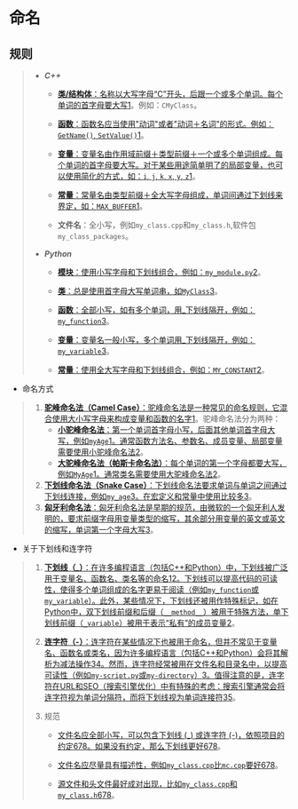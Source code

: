 # 命名

## 规则

> - ***C++***
>
>   - [**类/结构体**：名称以大写字母“C”开头，后跟一个或多个单词。每个单词的首字母要大写](https://zhuanlan.zhihu.com/p/377183341)[1](https://zhuanlan.zhihu.com/p/377183341)。例如：`CMyClass`。
>
>   - [**函数**：函数名应当使用"动词"或者"动词＋名词"的形式。例如：`GetName()`, `SetValue()`](https://zhuanlan.zhihu.com/p/377183341)[1](https://zhuanlan.zhihu.com/p/377183341)。
>
>   - [**变量**：变量名由作用域前缀＋类型前缀＋一个或多个单词组成。每个单词的首字母要大写。对于某些用途简单明了的局部变量，也可以使用简化的方式，如：`i`, `j`, `k`, `x`, `y`, `z`](https://zhuanlan.zhihu.com/p/377183341)[1](https://zhuanlan.zhihu.com/p/377183341)。
>
>   - [**常量**：常量名由类型前缀＋全大写字母组成，单词间通过下划线来界定，如：`MAX_BUFFER`](https://zhuanlan.zhihu.com/p/377183341)[1](https://zhuanlan.zhihu.com/p/377183341)。
>   - **文件名**：全小写，例如`my_class.cpp`和`my_class.h`,软件包`my_class_packages`。
>
> - ***Python***
>
>   - [**模块**：使用小写字母和下划线组合，例如：`my_module.py`](https://blog.csdn.net/Allenlzcoder/article/details/137017796)[2](https://blog.csdn.net/Allenlzcoder/article/details/137017796)。
>
>   - [**类**：总是使用首字母大写单词串，如`MyClass`](https://zhuanlan.zhihu.com/p/74072586)[3](https://zhuanlan.zhihu.com/p/74072586)。
>
>   - [**函数**：全部小写，如有多个单词，用_下划线隔开，例如：`my_function`](https://zhuanlan.zhihu.com/p/74072586)[3](https://zhuanlan.zhihu.com/p/74072586)。
>
>   - [**变量**：变量名一般小写，多个单词用_下划线隔开，例如：`my_variable`](https://zhuanlan.zhihu.com/p/74072586)[3](https://zhuanlan.zhihu.com/p/74072586)。
>
>   - [**常量**：使用全大写字母和下划线组合，例如：`MY_CONSTANT`](https://blog.csdn.net/Allenlzcoder/article/details/137017796)[2](https://blog.csdn.net/Allenlzcoder/article/details/137017796)。      

- 命名方式

> 1. [**驼峰命名法（Camel Case）**：驼峰命名法是一种常见的命名规则，它混合使用大小写字母来构成变量和函数的名字](https://baike.baidu.com/item/驼峰命名法/7560610)[1](https://baike.baidu.com/item/驼峰命名法/7560610)。驼峰命名法分为两种：
>    - [**小驼峰命名法**：第一个单词首字母小写，后面其他单词首字母大写，例如`myAge`](https://baike.baidu.com/item/驼峰命名法/7560610)[1](https://baike.baidu.com/item/驼峰命名法/7560610)[。通常函数方法名、参数名、成员变量、局部变量需要使用小驼峰命名法](https://baike.baidu.com/item/驼峰命名法/7560610)[2](https://blog.csdn.net/qq_43498345/article/details/121049877)。
>    - [**大驼峰命名法（帕斯卡命名法）**：每个单词的第一个字母都要大写，例如`MyAge`](https://baike.baidu.com/item/驼峰命名法/7560610)[1](https://baike.baidu.com/item/驼峰命名法/7560610)[。通常类名需要使用大驼峰命名法](https://baike.baidu.com/item/驼峰命名法/7560610)[2](https://blog.csdn.net/qq_43498345/article/details/121049877)。
> 2. [**下划线命名法（Snake Case）**：下划线命名法要求单词与单词之间通过下划线连接，例如`my_age`](https://zhuanlan.zhihu.com/p/89909623)[3](https://zhuanlan.zhihu.com/p/89909623)[。在宏定义和常量中使用比较多](https://baike.baidu.com/item/驼峰命名法/7560610)[3](https://zhuanlan.zhihu.com/p/89909623)。
> 3. [**匈牙利命名法**：匈牙利命名法是早期的规范，由微软的一个匈牙利人发明的，要求前缀字母用变量类型的缩写，其余部分用变量的英文或英文的缩写，单词第一个字母大写](https://zhuanlan.zhihu.com/p/89909623)[3](https://zhuanlan.zhihu.com/p/89909623)。

- 关于下划线和连字符

> 1. [**下划线（_）**：在许多编程语言（包括C++和Python）中，下划线被广泛用于变量名、函数名、类名等的命名](https://blog.csdn.net/shuiyixin/article/details/83117192)[1](https://blog.csdn.net/shuiyixin/article/details/83117192)[2](https://zhuanlan.zhihu.com/p/74072586)[。下划线可以提高代码的可读性，使得多个单词组成的名字更易于阅读（例如`my_function`或`my_variable`）。此外，某些情况下，下划线还被用作特殊标记，如在Python中，双下划线前缀和后缀（`__method__`）被用于特殊方法，单下划线前缀（`_variable`）被用于表示“私有”的成员变量](https://zhuanlan.zhihu.com/p/74072586)[2](https://zhuanlan.zhihu.com/p/74072586)。
>
> 2. [**连字符（-）**：连字符在某些情况下也被用于命名，但并不常见于变量名、函数名或类名，因为许多编程语言（包括C++和Python）会将其解析为减法操作](https://blog.csdn.net/shuiyixin/article/details/83117192)[3](https://adoyle.me/Today-I-Learned/others/file-naming-with-underscores-and-dashes.html)[4](https://www.zhihu.com/question/50471847)[。然而，连字符经常被用在文件名和目录名中，以提高可读性（例如`my-script.py`或`my-directory`）](https://blog.csdn.net/shuiyixin/article/details/83117192)[3](https://adoyle.me/Today-I-Learned/others/file-naming-with-underscores-and-dashes.html)[。值得注意的是，连字符在URL和SEO（搜索引擎优化）中有特殊的考虑：搜索引擎通常会将连字符视为单词分隔符，而将下划线视为单词连接符](https://blog.csdn.net/shuiyixin/article/details/83117192)[3](https://adoyle.me/Today-I-Learned/others/file-naming-with-underscores-and-dashes.html)[5](https://www.butterpig.top/blog/diff-dash-and-underscore/)。
>
> 3. 规范
>
>    - [文件名应全部小写，可以包含下划线 (_) 或连字符 (-)，依照项目的约定](https://blog.csdn.net/shuiyixin/article/details/83117192)[6](https://zhuanlan.zhihu.com/p/377183341)[7](https://blog.csdn.net/qq_45135120/article/details/112575344)[8](https://zhuanlan.zhihu.com/p/144700478)[。如果没有约定，那么下划线更好](https://blog.csdn.net/shuiyixin/article/details/83117192)[6](https://zhuanlan.zhihu.com/p/377183341)[7](https://blog.csdn.net/qq_45135120/article/details/112575344)[8](https://zhuanlan.zhihu.com/p/144700478)。
>
>    - [文件名应尽量具有描述性，例如`my_class.cpp`比`mc.cpp`要好](https://blog.csdn.net/shuiyixin/article/details/83117192)[6](https://zhuanlan.zhihu.com/p/377183341)[7](https://blog.csdn.net/qq_45135120/article/details/112575344)[8](https://zhuanlan.zhihu.com/p/144700478)。
>
>    - [源文件和头文件最好成对出现，比如`my_class.cpp`和`my_class.h`](https://zhuanlan.zhihu.com/p/377183341)[6](https://zhuanlan.zhihu.com/p/377183341)[7](https://blog.csdn.net/qq_45135120/article/details/112575344)[8](https://zhuanlan.zhihu.com/p/144700478)。
